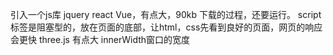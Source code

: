 引入一个js库 jquery react Vue，有点大，90kb 下载的过程，还要运行。
script 标签是阻塞型的，放在页面的底部，让html，css先看到良好的页面，网页的响应会更快
three.js 有点大
innerWidth窗口的宽度